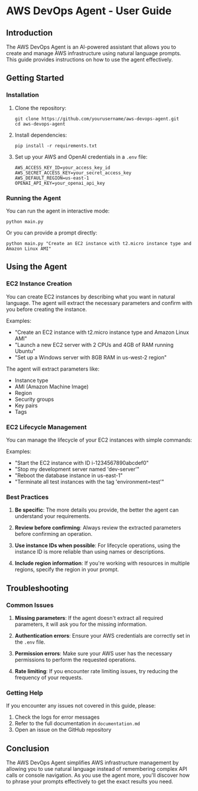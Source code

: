 # AWS DevOps Agent - User Guide

## Introduction

The AWS DevOps Agent is an AI-powered assistant that allows you to create and manage AWS infrastructure using natural language prompts. This guide provides instructions on how to use the agent effectively.

## Getting Started

### Installation

1. Clone the repository:
   ```
   git clone https://github.com/yourusername/aws-devops-agent.git
   cd aws-devops-agent
   ```

2. Install dependencies:
   ```
   pip install -r requirements.txt
   ```

3. Set up your AWS and OpenAI credentials in a `.env` file:
   ```
   AWS_ACCESS_KEY_ID=your_access_key_id
   AWS_SECRET_ACCESS_KEY=your_secret_access_key
   AWS_DEFAULT_REGION=us-east-1
   OPENAI_API_KEY=your_openai_api_key
   ```

### Running the Agent

You can run the agent in interactive mode:

```
python main.py
```

Or you can provide a prompt directly:

```
python main.py "Create an EC2 instance with t2.micro instance type and Amazon Linux AMI"
```

## Using the Agent

### EC2 Instance Creation

You can create EC2 instances by describing what you want in natural language. The agent will extract the necessary parameters and confirm with you before creating the instance.

Examples:

- "Create an EC2 instance with t2.micro instance type and Amazon Linux AMI"
- "Launch a new EC2 server with 2 CPUs and 4GB of RAM running Ubuntu"
- "Set up a Windows server with 8GB RAM in us-west-2 region"

The agent will extract parameters like:
- Instance type
- AMI (Amazon Machine Image)
- Region
- Security groups
- Key pairs
- Tags

### EC2 Lifecycle Management

You can manage the lifecycle of your EC2 instances with simple commands:

Examples:

- "Start the EC2 instance with ID i-1234567890abcdef0"
- "Stop my development server named 'dev-server'"
- "Reboot the database instance in us-east-1"
- "Terminate all test instances with the tag 'environment=test'"

### Best Practices

1. **Be specific**: The more details you provide, the better the agent can understand your requirements.

2. **Review before confirming**: Always review the extracted parameters before confirming an operation.

3. **Use instance IDs when possible**: For lifecycle operations, using the instance ID is more reliable than using names or descriptions.

4. **Include region information**: If you're working with resources in multiple regions, specify the region in your prompt.

## Troubleshooting

### Common Issues

1. **Missing parameters**: If the agent doesn't extract all required parameters, it will ask you for the missing information.

2. **Authentication errors**: Ensure your AWS credentials are correctly set in the `.env` file.

3. **Permission errors**: Make sure your AWS user has the necessary permissions to perform the requested operations.

4. **Rate limiting**: If you encounter rate limiting issues, try reducing the frequency of your requests.

### Getting Help

If you encounter any issues not covered in this guide, please:

1. Check the logs for error messages
2. Refer to the full documentation in `documentation.md`
3. Open an issue on the GitHub repository

## Conclusion

The AWS DevOps Agent simplifies AWS infrastructure management by allowing you to use natural language instead of remembering complex API calls or console navigation. As you use the agent more, you'll discover how to phrase your prompts effectively to get the exact results you need.
